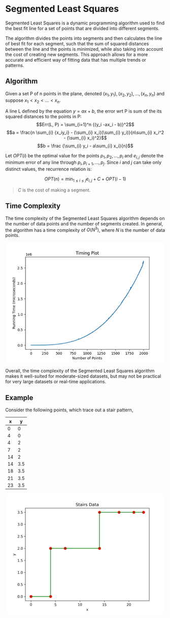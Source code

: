 # Segmented Least Squares

Segmented Least Squares is a dynamic programming algorithm used to find the best fit line for a set of points that are divided into different segments. 

The algorithm divides the points into segments and then calculates the line of best fit for each segment, such that the sum of squared distances between the line and the points is minimized, while also taking into account the cost of creating new segments. This approach allows for a more accurate and efficient way of fitting data that has multiple trends or patterns.


## Algorithm

Given a set P of n points in the plane, denoted $(x_1, y_1), (x_2, y_2), …, (x_n, y_n)$ and suppose  $x_1 < x_2 < …< x_n.$

A line L defined by the equation $y = ax + b$, the error wrt P is sum of the its squared distances to the points in P:
$$Err(L, P) = \sum_{i=1}^n {(y_i -ax_i - b)}^2$$
$$a = \frac{n \sum_{i} {x_iy_i} - (\sum_{i} x_i)(\sum_{i} y_i)}{n\sum_{i} x_i^2 - (\sum_{i} x_i)^2}$$
$$b = \frac {\sum_{i} y_i - a\sum_{i} x_i}{n}$$

Let $OPT(i)$ be the optimal value for the points $p_1, p_2, …, p_i$ and $e_{i,j}$ denote the minimum error of any line through $p_i, p_{i+1}, …, p_j$.  Since $i$ and $j$ can take only distinct values, the recurrence relation is:

$$OPT(n) = \min_{1\le i \le j}  e_{i,j} + C + OPT(i-1)$$

> $C$ is the cost of making a segment.


## Time Complexity

The time complexity of the Segmented Least Squares algorithm depends on the number of data points and the number of segments created. In general, the algorithm has a time complexity of $O(N^3)$, where $N$ is the number of data points.

![Timing Plot](./plots/plot.png)

Overall, the time complexity of the Segmented Least Squares algorithm makes it well-suited for moderate-sized datasets, but may not be practical for very large datasets or real-time applications.

## Example
Consider the following points, which trace out a stair pattern,

|x|y|
|-|-|
|  0 |  0 |
|  4 |  0 |
|  4 |  2 |
|  7 |  2 |
| 14 |  2 |
| 14 |  3.5 |
| 18 |  3.5 |
| 21 |  3.5 |
| 23 |  3.5 |

![Stairs Data](./plots/stairs.png)





